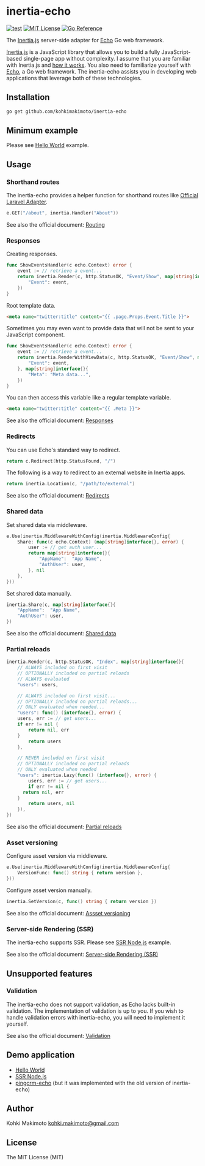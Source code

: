 # inertia-echo

[![test](https://github.com/kohkimakimoto/inertia-echo/actions/workflows/test.yml/badge.svg)](https://github.com/kohkimakimoto/inertia-echo/actions/workflows/test.yml)
[![MIT License](https://img.shields.io/badge/license-MIT-blue.svg)](https://github.com/kohkimakimoto/inertia-echo/blob/main/LICENSE)
[![Go Reference](https://pkg.go.dev/badge/github.com/kohkimakimoto/inertia-echo.svg)](https://pkg.go.dev/github.com/kohkimakimoto/inertia-echo)

The [Inertia.js](https://inertiajs.com) server-side adapter for [Echo](https://echo.labstack.com/) Go web framework.

[Inertia.js](https://inertiajs.com) is a JavaScript library that allows you to build a fully JavaScript-based single-page app without complexity.
I assume that you are familiar with Inertia.js and [how it works](https://inertiajs.com/how-it-works).
You also need to familiarize yourself with [Echo](https://echo.labstack.com/), a Go web framework. The inertia-echo assists you in developing web applications that leverage both of these technologies.

## Installation

```sh
go get github.com/kohkimakimoto/inertia-echo
```

## Minimum example

Please see [Hello World](https://github.com/kohkimakimoto/inertia-echo/tree/master/examples/helloworld) example.

## Usage

### Shorthand routes

The inertia-echo provides a helper function for shorthand routes like [Official Laravel Adapter](https://inertiajs.com/routing#shorthand-routes).

```go
e.GET("/about", inertia.Handler("About"))
```

See also the official document: [Routing](https://inertiajs.com/routing)

### Responses

Creating responses.

```go
func ShowEventsHandler(c echo.Context) error {
	event := // retrieve a event...
	return inertia.Render(c, http.StatusOK, "Event/Show", map[string]interface{}{
		"Event": event,
	})
}
```

Root template data.

```html
<meta name="twitter:title" content="{{ .page.Props.Event.Title }}">
```

Sometimes you may even want to provide data that will not be sent to your JavaScript component.

```go
func ShowEventsHandler(c echo.Context) error {
	event := // retrieve a event...
	return inertia.RenderWithViewData(c, http.StatusOK, "Event/Show", map[string]interface{}{
		"Event": event,
	}, map[string]interface{}{
		"Meta": "Meta data...",
	})
}
```

You can then access this variable like a regular template variable.

```html
<meta name="twitter:title" content="{{ .Meta }}">
```

See also the official document: [Responses](https://inertiajs.com/responses)

### Redirects

You can use Echo's standard way to redirect.

```go
return c.Redirect(http.StatusFound, "/")
```

The following is a way to redirect to an external website in Inertia apps.

```go
return inertia.Location(c, "/path/to/external")
```

See also the official document: [Redirects](https://inertiajs.com/redirects)

### Shared data

Set shared data via middleware.

```go
e.Use(inertia.MiddlewareWithConfig(inertia.MiddlewareConfig{
	Share: func(c echo.Context) (map[string]interface{}, error) {
		user := // get auth user...
		return map[string]interface{}{
			"AppName":  "App Name",
			"AuthUser": user,
		}, nil
	},
}))
```

Set shared data manually.

```go
inertia.Share(c, map[string]interface{}{
	"AppName":  "App Name",
	"AuthUser": user,
})
```

See also the official document: [Shared data](https://inertiajs.com/shared-data)

### Partial reloads

```go
inertia.Render(c, http.StatusOK, "Index", map[string]interface{}{
	// ALWAYS included on first visit
	// OPTIONALLY included on partial reloads
	// ALWAYS evaluated
	"users": users,

	// ALWAYS included on first visit...
	// OPTIONALLY included on partial reloads...
	// ONLY evaluated when needed...
	"users": func() (interface{}, error) {
    users, err := // get users...
    if err != nil {
        return nil, err
    }
		return users
	},

	// NEVER included on first visit
	// OPTIONALLY included on partial reloads
	// ONLY evaluated when needed
	"users": inertia.Lazy(func() (interface{}, error) {
		users, err := // get users...
		if err != nil {
      return nil, err
    }
		return users, nil
	}),
})
```

See also the official document: [Partial reloads](https://inertiajs.com/partial-reloads)

### Asset versioning

Configure asset version via middleware.

```go
e.Use(inertia.MiddlewareWithConfig(inertia.MiddlewareConfig{
	VersionFunc: func() string { return version },
}))
```

Configure asset version manually.

```go
inertia.SetVersion(c, func() string { return version })
```

See also the official document: [Assset versioning](https://inertiajs.com/asset-versioning)

### Server-side Rendering (SSR)

The inertia-echo supports SSR. Please see [SSR Node.js](https://github.com/kohkimakimoto/inertia-echo/tree/master/examples/ssrnodejs) example.

See also the official document: [Server-side Rendering (SSR)](https://inertiajs.com/server-side-rendering)

## Unsupported features

### Validation

The inertia-echo does not support validation, as Echo lacks built-in validation.
The implementation of validation is up to you.
If you wish to handle validation errors with inertia-echo, you will need to implement it yourself.

See also the official document: [Validation](https://inertiajs.com/validation)

## Demo application

- [Hello World](https://github.com/kohkimakimoto/inertia-echo/tree/master/examples/helloworld)
- [SSR Node.js](https://github.com/kohkimakimoto/inertia-echo/tree/master/examples/ssrnodejs)
- [pingcrm-echo](https://github.com/kohkimakimoto/pingcrm-echo) (but it was implemented with the old version of inertia-echo)

## Author

Kohki Makimoto <kohki.makimoto@gmail.com>

## License

The MIT License (MIT)
